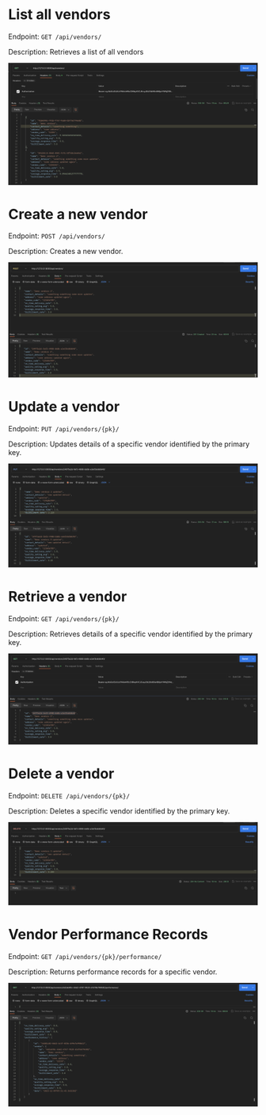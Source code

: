 # List all vendors

Endpoint: `GET /api/vendors/`

Description: Retrieves a list of all vendors

![List Vendors](../../images/vendor/vendor_list.png)


# Create a new vendor

Endpoint: `POST /api/vendors/`

Description: Creates a new vendor.

![Create Vendor](src/images/vendor/vendor_create.png)

# Update a vendor

Endpoint: `PUT /api/vendors/{pk}/`

Description: Updates details of a specific vendor identified by the primary key.

![Update Vendor](src/images/vendor/vendor_update.png)



# Retrieve a vendor

Endpoint: `GET /api/vendors/{pk}/`

Description: Retrieves details of a specific vendor identified by the primary key.

![Retrieve Vendor](src/images/vendor/vendor_retrieve.png)



# Delete a vendor

Endpoint: `DELETE /api/vendors/{pk}/`

Description: Deletes a specific vendor identified by the primary key.

![Delete Vendor](src/images/vendor/vendor_delete.png)


# Vendor Performance Records

Endpoint: `GET /api/vendors/{pk}/performance/`

Description: Returns performance records for a specific vendor.

![Vendor Performance Records](src/images/vendor/vendor_performance.png)
